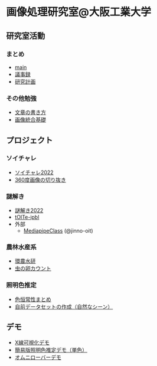 # 画像処理研究室@大阪工業大学

## 研究室活動
### まとめ
- [main](https://github.com/iplab-oit/main)
- [議事録](https://github.com/iplab-oit/minutes)
- [研究計画](https://github.com/iplab-oit/Plan-for-Research)

### その他勉強
- [文章の書き方](https://github.com/iplab-oit/how-to-write-paper)
- [画像統合基礎](https://github.com/iplab-oit/Image-Fusion-Basics)

## プロジェクト
### ソイチャレ
- [ソイチャレ2022](https://github.com/iplab-oit/soy-challe-2022)
- [360度画像の切り抜き](https://github.com/iplab-oit/cropImageFrom360cam)
### 謎解き
- [謎解き2022](https://github.com/iplab-oit/prj-mystery-2022)
- [tOITe-ipbl](https://github.com/iplab-oit/tOITe-iplab)
- 外部
  - [MediapipeClass](https://github.com/jinno-oit/mediapipeDemo) (@jinno-oit)
### 農林水産系
- [環農水研](https://github.com/iplab-oit/knsk)
- [虫の卵カウント](https://github.com/iplab-oit/Project_InsectEggs)
### 照明色推定
- [色恒常性まとめ](https://github.com/iplab-oit/Color-Constancy-Basics)
- [自前データセットの作成（自然なシーン）](https://github.com/iplab-oit/Color-Constancy-Dataset-Multi-Color-Illuminant-in-Natural-Scene-)

## デモ
- [X線可視化デモ](https://github.com/iplab-oit/HighContrastToneMappingDemo)
- [簡易版照明色推定デモ（単色）](https://github.com/iplab-oit/IlluminantColorEstimationDemo)
- [オムニローバーデモ](https://github.com/iplab-oit/OmniRover)




